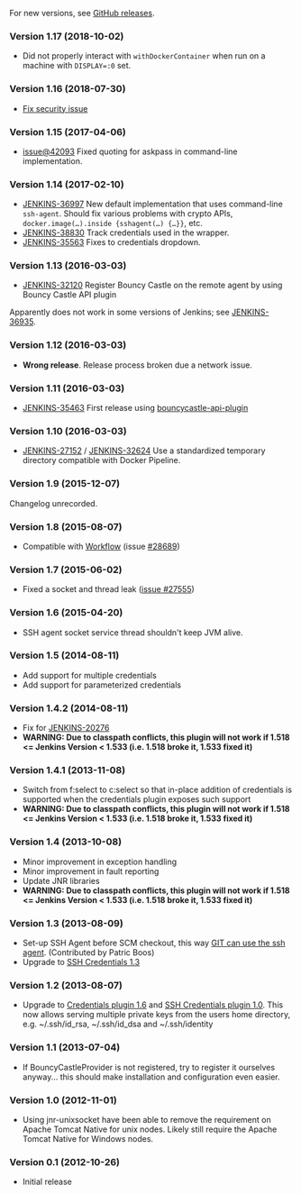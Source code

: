 For new versions, see [GitHub releases](https://github.com/jenkinsci/ssh-agent-plugin/releases).

### Version 1.17 (2018-10-02)

-   Did not properly interact with `withDockerContainer` when run on a
    machine with `DISPLAY=:0` set.

### Version 1.16 (2018-07-30)

-   [Fix security
    issue](https://jenkins.io/security/advisory/2018-07-30/#SECURITY-704)

### Version 1.15 (2017-04-06)

-   [issue@42093](#) Fixed quoting for askpass in
    command-line implementation. 

### Version 1.14 (2017-02-10)

-   [JENKINS-36997](https://issues.jenkins-ci.org/browse/JENKINS-36997)
    New default implementation that uses command-line `ssh-agent`.
    Should fix various problems with crypto APIs,
    `docker.image(…).inside {sshagent(…) {…}}`, etc.
-   [JENKINS-38830](https://issues.jenkins-ci.org/browse/JENKINS-38830)
    Track credentials used in the wrapper.
-   [JENKINS-35563](https://issues.jenkins-ci.org/browse/JENKINS-35563)
    Fixes to credentials dropdown.

### Version 1.13 (2016-03-03)

-   [JENKINS-32120](https://issues.jenkins-ci.org/browse/JENKINS-32120)
    Register Bouncy Castle on the remote agent by using Bouncy Castle
    API plugin

Apparently does not work in some versions of Jenkins; see
[JENKINS-36935](https://issues.jenkins-ci.org/browse/JENKINS-36935).

### Version 1.12 (2016-03-03)

-   **Wrong release**. Release process broken due a network issue.

### Version 1.11 (2016-03-03)

-   [JENKINS-35463](https://issues.jenkins-ci.org/browse/JENKINS-35463)
    First release using
    [bouncycastle-api-plugin](https://wiki.jenkins-ci.org/display/JENKINS/Bouncy+Castle+API+Plugin)

### Version 1.10 (2016-03-03)

-   [JENKINS-27152](https://issues.jenkins-ci.org/browse/JENKINS-27152) / [JENKINS-32624](https://issues.jenkins-ci.org/browse/JENKINS-32624)
    Use a standardized temporary directory compatible with Docker
    Pipeline.

### Version 1.9 (2015-12-07)

Changelog unrecorded.

### Version 1.8 (2015-08-07)

-   Compatible with
    [Workflow](https://wiki.jenkins-ci.org/display/JENKINS/Workflow+Plugin) (issue
    [\#28689](https://issues.jenkins-ci.org/browse/JENKINS-28689))

### Version 1.7 (2015-06-02)

-   Fixed a socket and thread leak ([issue
    \#27555](https://issues.jenkins-ci.org/browse/JENKINS-27555))

### Version 1.6 (2015-04-20)

-   SSH agent socket service thread shouldn't keep JVM alive.

### Version 1.5 (2014-08-11)

-   Add support for multiple credentials
-   Add support for parameterized credentials

### Version 1.4.2 (2014-08-11)

-   Fix for
    [JENKINS-20276](https://issues.jenkins-ci.org/browse/JENKINS-20276)
-   **WARNING: Due to classpath conflicts, this plugin will not work if
    1.518 \<= Jenkins Version \< 1.533 (i.e. 1.518 broke it, 1.533 fixed
    it)**

### Version 1.4.1 (2013-11-08)

-   Switch from f:select to c:select so that in-place addition of
    credentials is supported when the credentials plugin exposes such
    support
-   **WARNING: Due to classpath conflicts, this plugin will not work if
    1.518 \<= Jenkins Version \< 1.533 (i.e. 1.518 broke it, 1.533 fixed
    it)**

### Version 1.4 (2013-10-08)

-   Minor improvement in exception handling
-   Minor improvement in fault reporting
-   Update JNR libraries
-   **WARNING: Due to classpath conflicts, this plugin will not work if
    1.518 \<= Jenkins Version \< 1.533 (i.e. 1.518 broke it, 1.533 fixed
    it)**

### Version 1.3 (2013-08-09)

-   Set-up SSH Agent before SCM checkout, this way [GIT can use the ssh
    agent](https://issues.jenkins-ci.org/browse/JENKINS-12492).
    (Contributed by Patric Boos)
-   Upgrade to [SSH Credentials
    1.3](https://wiki.jenkins.io/display/JENKINS/SSH+Credentials+Plugin)

### Version 1.2 (2013-08-07)

-   Upgrade to [Credentials plugin
    1.6](https://wiki.jenkins.io/display/JENKINS/Credentials+Plugin) and
    [SSH Credentials plugin
    1.0](https://wiki.jenkins.io/display/JENKINS/SSH+Credentials+Plugin).
    This now allows serving multiple private keys from the users home
    directory, e.g. \~/.ssh/id\_rsa, \~/.ssh/id\_dsa and
    \~/.ssh/identity

### Version 1.1 (2013-07-04)

-   If BouncyCastleProvider is not registered, try to register it
    ourselves anyway... this should make installation and configuration
    even easier.

### Version 1.0 (2012-11-01)

-   Using jnr-unixsocket have been able to remove the requirement on
    Apache Tomcat Native for unix nodes. Likely still require the Apache
    Tomcat Native for Windows nodes.

### Version 0.1 (2012-10-26)

-   Initial release 
